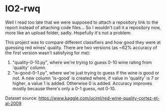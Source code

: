 # IO2-rwq

Well I read too late that we were supposed to attach a repository link to the report instead of attaching code files... So I wouldn't call it a repository now, more like an upload folder, sadly.
Hopefully it's not a problem.

This project was to compare different classifiers and how good they were at guessing red wines' quality. There are two versions (as ~62% accuracy of the first version wasn't satisfying for me):

1. "quality-0-10.py", where we're trying to guess 0-10 wine rating from 'quality' column.
2. "is-good-0-1.py", where we're just trying to guess if the wine is good or not. A new column 'is-good' is created where, if value in 'quality' is 7 or higher, a value 1 is added. Otherwise 0 is added. Accuracy improves mostly because there's only a 0-1 guess, not 0-10.

Dataset source: https://www.kaggle.com/uciml/red-wine-quality-cortez-et-al-2009